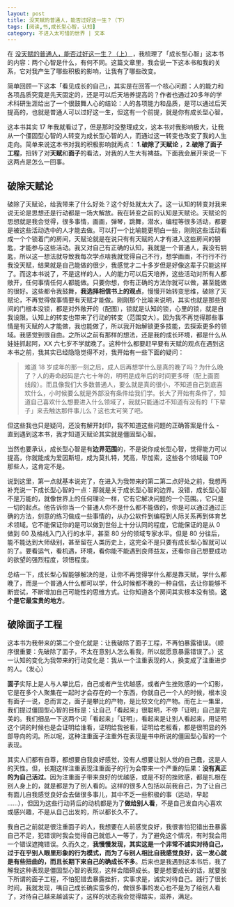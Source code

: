 ```yaml
---
layout: post
title: 没天赋的普通人，能否过好这一生？（下）
tags: [阅读,书,成长型心智，认知]
category: 不进入太可惜的世界 | 文本
---
```


在 [没天赋的普通人，能否过好这一生？（上） ](http://www.huyuning.com/%E4%B8%8D%E8%BF%9B%E5%85%A5%E5%A4%AA%E5%8F%AF%E6%83%9C%E7%9A%84%E4%B8%96%E7%95%8C%20%7C%20%E6%96%87%E6%9C%AC/2019/10/05/mindset01/)，我梳理了「成长型心智」这本书的内容：两个心智是什么，有何不同。这篇文章里，我会说一下这本书和我的关系，它对我产生了哪些积极的影响，让我有了哪些改变。

简单回顾一下这本「看见成长的自己」，其实是在回答一个核心问题：人的能力和各项品质究竟是先天固定的，还是可以后天培养提高的？作者也通过20多年的学术科研生涯给出了一个很鼓舞人心的结论：人的各项能力和品质，是可以通过后天提高的，也就是普通人可以过好这一生，但这有一个前提，就是你有成长型心智。

这本书其实 17 年我就看过了，但是那时没整理成文，这本书对我影响极大，让我从一个僵固型心智的人转变为成长型心智的人，而通过这一转变也改变了我的人生走向。简单来说这本书对我的积极影响就两点： **1.破除了天赋论** ，**2.破除了面子工程**，扭转了对**天赋**和**面子**的看法，对我的人生大有裨益。下面我会展开来说一下这两点是怎么一回事。

## 破除天赋论

破除了天赋论，给我带来了什么好处？这个好处就太大了。这一认知的转变对我来说无论是思想还是行动都是一场大解放。我在转变之前的认知是天赋论。天赋论的思想就是我会觉得，很多事情，画画，弹琴，跳舞，潜水，编程等很多活动，都要是被这些活动选中的人才能去做。可以打一个比喻能更明白一些，刚刚这些活动看成一个个锁着门的房间，天赋论就是在说只有有天赋的人才有进入这些房间的钥匙，才能参与这些活动。我又对自己有正确的认知，我就是一个普通人，我没有钥匙，所以这一想法就导致我每次学点啥我就觉得自己不行，想学画画，不行行不行我没天赋，结果就是自己能做的很少，我感觉才二十多岁但是好像这辈子只能这样了。而这本书说了，不是这样的人，人的能力可以后天培养，这些活动对所有人都敞开，任何事情任何人都能做。只要你想，你有正确的方法你就可以做，甚至能做的很好。这些都令我鼓舞，**我选择相信书上的观点**，慢慢开始转变思维，破除了天赋论，不再觉得做事情要有天赋才能做。刚刚那个比喻来说明，其实也就是那些房间的门根本没锁，都是对外敞开的（配图），锁就是认知的锁，心里的锁，就是自我设限。认知上的转变也带来了行动的转变（范围变大）。因为我不再觉得那些事情是有天赋的人才能做，我也能做了，所以我开始解锁更多技能，去探索更多的领域。我感觉到很自由。之所以之前有那样的想法，还是我的成长环境，都是什么从娃娃抓起阿，XX 六七岁不学就晚了。这种什么都要赶早要有天赋的观点在遇到这本书之前，我其实已经隐隐觉得不对，我开始有一些下面的疑问：

> 难道 18 岁成年的那一刻之后，成人后再想学什么是真的晚了吗？为什么晚了？人的寿命起码是六七十年的，明明是成年后的时间更多呀（配上画面 线段）。而且像我们大多数普通人，要么就是真的很小，不知道自己到底喜欢什么，小时候要么就是外部没有条件给我们学。长大了开始有条件了，知道自己喜欢什么想要进入什么领域了，我就只能通过不知道有没有的「下辈子」来去触达那件事儿么？这也太可笑了吧。

但这些我也只是疑问，还没有解开封印，我不知道这些问题的正确答案是什么 - 直到遇到这本书，我才知道天赋论其实就是僵固型心智。

当然也要承认，成长型心智是有**边界范围**的，不是说你成长型心智，觉得能力可以提高，你就能成为爱因斯坦，成为莫扎特，梵高，毕加索，这些各个领域最 TOP 那些人，这肯定不是。

说到这里，第一点就基本说完了，在进入为我带来的第二第二点好处之前，我想再补充说一下成长型心智的一点：那就是关于成长型心智的边界。没错，成长型心智不是万能的，就像世界上的任何理论一样，它有它解决问题的一个范围。，它只是一切的起点。他告诉你当一个普通人你不是什么都不能做的，你是可以通过通过正确的方法，刻意的练习做成一些事情的，从办公软件到编程到人际关系再到体育艺术领域。它不能保证你的是可以做到世俗上十分认同的程度，它能保证的是从 0 做到 60 及格线入门入行的水平，甚至 80 分的领域专家水平。但是 80 分往后，能不能达到大师级别，甚至留在人类历史上，这完全不是只要有成长型心智就可以的了。要看运气，看机遇，环境，看你能不能遇到良师益友，还看你自己想要成功的欲望的强烈程度，领悟程度。

总结一下，成长型心智能够解决的是，让你不再觉得学什么都是靠天赋，学什么都晚了，而是一个普通人什么都可以学，什么时候都不晚的一种自信，去让你能够不断尝试，不断增加自己可能性的思维方式。让你知道各个房间其实根本没有锁。**这个是它最宝贵的地方**。

## 破除面子工程

这本书为我带来的第二个变化就是：让我破除了面子工程，不再怕暴露错误。（顺序很重要：先破除了面子，不太在意别人怎么看我，所以就愿意暴露错误了。）这一认知的变化为我带来的行动变化是：我从一个注重表现的人，换变成了注重进步的人。（发心）

**面子**实际上是人与人攀比后，自己或者产生优越感，或者产生挫败感的一个幻影，它是在多个人聚集在一起时才会存在的一个东西，你就自己一个人的时候，根本没有面子一说，总而言之，面子是攀比的产物，是比较文化的产物。而在上一集里，我们提过僵固型心智的目标是：让自己「看起来」很聪明，不停「证明」自己是完美的。我们细品一下这两个词「看起来」「证明」，看起来是让别人看起来，用证明这个词的时候也是会证明给谁看，证明给我爸看，证明给老板看，都是很明显的外部导向的词。所以呢，这种注重面子注重外在表现是书中所说的僵固型心智的一个表现。

其实人们都有自尊，都想要自我良好感觉，没有人想要让别人觉的自己蠢，这是人的天性。但，长期这样注重表现注重面子的行为会带来一个严重的后果：**没有真正的为自己活过**。因为注重面子带来良好的优越感，或是不好的挫败感，都是扎根在别人身上的，就是都是为了别人看的。这样的很多人包括以前我自己，为了让自己有面儿自我感觉良好会去做很多事儿，其中不乏一些积极的事（运动，早起 ......），但因为这些行动背后的动机都是为了**做给别人看**，不是自己发自内心喜欢或感兴趣，不是从自己出发的，所以都长久不了。

我自己之前就是很注重面子的人，我想要在人前感觉良好，我很害怕犯错出丑暴露自己不足，犯错误时我会觉得自己就低人一等了，为了避免这个情况，有时我会用一个错误遮掩错误。久而久之，**我慢慢发现，其实这是一个非常不诚实对待自己，过于在乎别人眼里形象的行为模式，而为了与别人相比自我感觉良好，这一发心就是有些扭曲的，而且长期下来自己的确成长不多**。后来也是我遇到这本书后，我了解我这种表现是僵固型心智的表现，这样会阻碍成长。要是想要成长的话，就要放下所谓的面子工程，不怕犯错去暴露挫折，实事求是，诚实对待自己。践行了很长时间，我就发现，咦自己成长确实蛮多的，做很多事的发心也不是为了给别人看了，对待自己越来越诚实了，这样的状态我会觉得踏实，滋养，满足。


